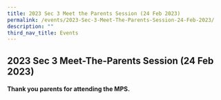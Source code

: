 ```yaml
---
title: 2023 Sec 3 Meet the Parents Session (24 Feb 2023)
permalink: /events/2023-Sec-3-Meet-The-Parents-Session-24-Feb-2023/
description: ""
third_nav_title: Events
---
```

## 2023 Sec 3 Meet-The-Parents Session (24 Feb 2023)

#### Thank you parents for attending the MPS.